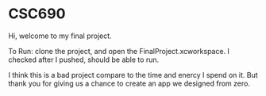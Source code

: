 # CSC690
Hi, welcome to my final project. 

To Run: clone the project, and open the FinalProject.xcworkspace. 
I checked after I pushed, should be able to run.

I think this is a bad project compare to the time and enercy I spend on it. 
But thank you for giving us a chance to create an app we designed from zero. 
